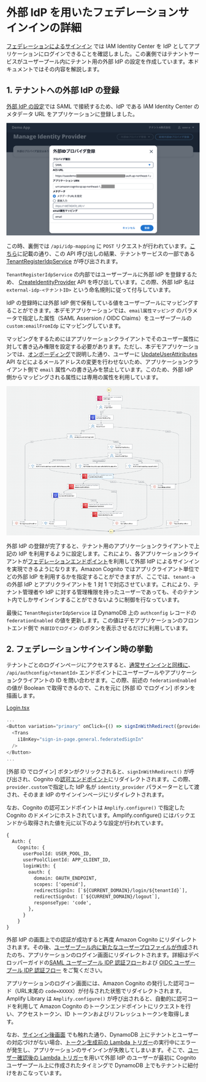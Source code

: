 # 外部 IdP を用いたフェデレーションサインインの詳細

[フェデレーションによるサインイン](/docs/manage-tenant-and-users.md#3-フェデレーションによるサインイン) では IAM Identity Center を IdP としてアプリケーションにログインできることを確認しました。この裏側ではテナントサービスがユーザープール内にテナント用の外部 IdP の設定を作成しています。本ドキュメントではその内容を解説します。

## 1. テナントへの外部 IdP の登録

[外部 IdP の設定](/docs/manage-tenant-and-users.md#31-外部-idp-の設定)では SAML で接続するため、IdP である IAM Identity Center のメタデータ URL をアプリケーションに登録しました。

![](/docs/images/idp-management.png)

この時、裏側では `/api/idp-mapping` に `POST` リクエストが行われています。[こちら](/docs/authorize.md#1-lambda-authorizer-の呼び出し)に記載の通り、この API 呼び出しの結果、テナントサービスの一部である [TenantRegisterIdpService](/docs/tenant-service.md#tenantregisteridpservice) が呼び出されます。

`TenantRegisterIdpService` の内部ではユーザープールに外部 IdP を登録するため、 [CreateIdentityProvider](https://docs.aws.amazon.com/cognito-user-identity-pools/latest/APIReference/API_CreateIdentityProvider.html) API を呼び出しています。この際、外部 IdP 名は `external-idp-<テナントID>` という命名規則に従って付与しています。

IdP の登録時には外部 IdP 側で保有している値をユーザープールにマッピングすることができます。本デモアプリケーションでは、`email属性マッピング` のパラメータで指定した属性（SAML Assersion / OIDC Claims）をユーザープールの `custom:emailFromIdp` にマッピングしています。

マッピングをするためにはアプリケーションクライアントでそのユーザー属性に対して書き込み権限を設定する必要があります。ただし、本デモアプリケーションでは、[オンボーディング](/docs/onboarding.md#22-ユーザープールの確認)で説明した通り、ユーザーに [UpdateUserAttiributes](https://docs.aws.amazon.com/cognito-user-identity-pools/latest/APIReference/API_UpdateUserAttributes.html) API などによるメールアドレスの変更を行わせないため、アプリケーションクライアント側で `email` 属性への書き込みを禁止しています。このため、外部 IdP 側からマッピングされる属性には専用の属性を利用しています。

![](/docs/images/tenant-register-idp-service.png)

外部 IdP の登録が完了すると、テナント用のアプリケーションクライアントで上記の IdP を利用するように設定します。これにより、各アプリケーションクライアントが[フェデレーションエンドポイント](https://docs.aws.amazon.com/cognito/latest/developerguide/federation-endpoints.html)を利用して外部 IdP によるサインインを実現できるようになります。Amazon Cognito ではアプリクライアント単位でどの外部 IdP を利用するかを指定することができますが、ここでは、`tenant-a` の外部 IdP とアプリクライアントを 1 対 1 で対応させています。これにより、テナント管理者や IdP に対する管理権限を持ったユーザーであっても、そのテナント内でしかサインインすることができないように制御を行なっています。

最後に `TenantRegisterIdpService` は DynamoDB 上の `authconfig` レコードの `federationEnabled` の値を更新します。この値はデモアプリケーションのフロントエンド側で `外部IDでログイン` のボタンを表示させるだけに利用しています。


## 2. フェデレーションサインイン時の挙動

テナントごとのログインページにアクセスすると、[通常サインインと同様に](/docs/sign-in.md#3-サインイン)、 `/api/authconfig/<tenantId>` エンドポイントにユーザープールやアプリケーションクライアントの ID を問い合わせます。この際、前述の `federationEnabled` の値が Boolean で取得できるので、これを元に [外部 ID でログイン] ボタンを描画します。

[Login.tsx](/web/src/page/Login.tsx#87)
```typescript
...
<Button variation="primary" onClick={() => signInWithRedirect({provider: {custom: `external-idp-${tenantId}`}})}>
  <Trans
    i18nKey="sign-in-page.general.federatedSignIn"
  />
</Button>
...
```
[外部 ID でログイン] ボタンがクリックされると、`signInWithRedirect()` が呼び出され、Cognito の[認可エンドポイント](https://docs.aws.amazon.com/ja_jp/cognito/latest/developerguide/authorization-endpoint.html)にリダイレクトされます。この際、`provider.custom`で指定した IdP 名が `identity_provider` パラメーターとして渡され、そのまま IdP のサインインページにリダイレクトされます。

なお、Cognito の認可エンドポイントは `Amplify.configure()` で指定した Cognito のドメインにホストされています。Amplify.configure() にはバックエンドから取得された値を元に以下のような設定が行われています。

```tsx
{
  Auth: {
    Cognito: {
      userPoolId: USER_POOL_ID,
      userPoolClientId: APP_CLIENT_ID,
      loginWith: {
        oauth: {
          domain: OAUTH_ENDPOINT,
          scopes: ['openid'],
          redirectSignIn: [`${CURRENT_DOMAIN}/login/${tenantId}`],
          redirectSignOut: [`${CURRENT_DOMAIN}/logout`],
          responseType: 'code',
        },
      }
    }
}
```

外部 IdP の画面上での認証が成功すると再度 Amazon Cognito にリダイレクトされます。その後、[ユーザープール内に新たなユーザープロファイルが作成](https://docs.aws.amazon.com/ja_jp/cognito/latest/developerguide/cognito-user-pools-saml-idp-authentication.html)されたのち、アプリケーションのログイン画面にリダイレクトされます。詳細はデベロッパーガイドの[SAML ユーザープール IDP 認証フロー](https://docs.aws.amazon.com/ja_jp/cognito/latest/developerguide/cognito-user-pools-saml-idp-authentication.html)および [OIDC ユーザープール IDP 認証フロー](https://docs.aws.amazon.com/ja_jp/cognito/latest/developerguide/cognito-user-pools-oidc-flow.html) をご覧ください。

アプリケーションのログイン画面には、Amazon Cognito の発行した認可コード（URL末尾の `code=XXXXX`）が付与された状態でリダイレクトされます。Amplify Library は `Amplify.configure()` が呼び出されると、自動的に認可コードを利用して Amazon Cognito のトークンエンドポイントにリクエストを行い、アクセストークン、ID トークンおよびリフレッシュトークンを取得します。

なお、[サインイン後画面](/docs/sign-in.md#4-サインイン後画面) でも触れた通り、DynamoDB 上にテナントとユーザーの対応づけがない場合、[トークン生成前の Lambda トリガー](/src/cdk/functions/cognito-pre-token-generation/index.ts)の実行中にエラーが発生し、アプリケーションのサインインが失敗してしまいます。そこで、[ユーザー確認後の Lambda トリガー](/src/cdk/functions/cognito-post-confirmation/index.ts)を用いて外部 IdP のユーザーが最初に Cognito ユーザープール上に作成されたタイミングで DynamoDB 上でもテナントに紐付けをおこなっています。
